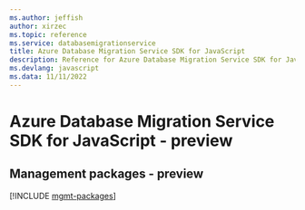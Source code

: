 ```yaml
---
ms.author: jeffish
author: xirzec
ms.topic: reference
ms.service: databasemigrationservice
title: Azure Database Migration Service SDK for JavaScript
description: Reference for Azure Database Migration Service SDK for JavaScript
ms.devlang: javascript
ms.data: 11/11/2022
---
```

# Azure Database Migration Service SDK for JavaScript - preview

## Management packages - preview
[!INCLUDE [mgmt-packages](database-migration-service-mgmt-index.md)]